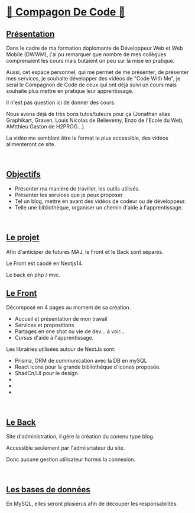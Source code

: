 <h1><u>🤝 Compagon De Code 🤝</u></h1>

<h2><u>Présentation</u></h2>
<p>
    Dans le cadre de ma formation doplomante de Développeur Web et Web Mobile
    (DWWM), j'ai pu remarquer que nombre de mes collègues comprenaient les
    cours mais butaient un peu sur la mise en pratique.
</p>
<p>
    Aussi, cet espace personnel, qui me permet de me présenter, de présenter
    mes services, je souhaite développer des vidéos de "Code With Me", je
    serai le Compagnon de Code de ceux qui ont déjà suivi un cours mais
    souhaite plus mettre en pratique leur apprentissage.
</p>
<p>Il n'est pas question ici de donner des cours.</p>
<p>
    Nous avons déjà de très bons tutos/tuteurs pour ça (Jonathan alias
    Graphikart, Graven, Louis Nicolas de Believemy, Enzo de l'Ecole du Web,
    AMtthieu Gaston de H2PROG...).
</p>
<p>
    La vidéo me semblant être le format le plus accessible, des vidéos
    alimenteront ce site.
</p>
<br />

<h2><u>Objectifs</u></h2>
<ul>
    <li>Présenter ma manière de traviller, les outils utilisés.</li>
    <li>Présenter les services que je peux proposer</li>
    <li>
    Tel un blog, mettre en avant des vidéos de codeur ou de développeur.
    </li>
    <li>
    Telle une bibliothèque, organiser un chemin d'aide à l'apprentissage.
    </li>
</ul>
<br />
<h2><u>Le projet</u></h2>
<p>Afin d'anticiper de futures MAJ, le Front et le Back sont séparés.</p>
<p>Le Front est caodé en Nextjs14.</p>
<p>Le back en php / mvc.</p>

<h2><u>Le Front</u></h2>

<p>Décomposé en 4 pages au moment de sa création.</p>
<ul>
    <li>Accueil et présentation de mon travail</li>
    <li>Services et propositions</li>
    <li>Partages en one shot ou vie de dev... à voir...</li>
    <li>Cursus d'aide à l'apprentissage.</li>
</ul>

<p>Les librairies utilisées autour de NextJs sont:</p>
<ul>
    <li>Prisma, ORM de communication avec la DB en mySQL</li>
    <li>React Icons pour la grande bibliothèque d'icones proposée.</li>
    <li>ShadCn/UI pour le design.</li>
    <li></li>
    <li></li>
    <li></li>
</ul>

<br />
<h2><u>Le Back</u></h2>
<p>Site d'administration, il gère la création du conenu type blog.</p>
<p>Accessible seulement par l'admiisrtateur du site.</p>
<p>Donc aucune gestion utilisateur hormis la connexion.</p>

<br />
<h2><u>Les bases de données</u></h2>
<p>
    En MySQL, elles seront plusierus afin de découper les responsabilités.
</p>